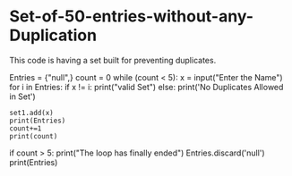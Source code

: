 # Set-of-50-entries-without-any-Duplication
This code is having a set built for preventing duplicates.





Entries = {"null",}
count = 0
while (count < 5):
    x = input("Enter the Name")
    for i in Entries:
      if x != i:
        print("valid Set")
      else:
        print('No Duplicates Allowed in Set')
        
        
    set1.add(x)
    print(Entries)
    count+=1
    print(count)
    
if count > 5:
    print("The loop has finally ended")
    Entries.discard('null')
    print(Entries)
